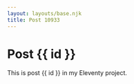 ```yaml
---
layout: layouts/base.njk
title: Post 10933
---
```


# Post {{ id }}

This is post {{ id }} in my Eleventy project.
